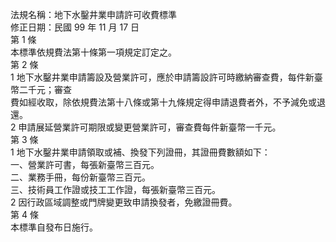 法規名稱：地下水鑿井業申請許可收費標準  
修正日期：民國 99 年 11 月 17 日  
第 1 條  
本標準依規費法第十條第一項規定訂定之。  
第 2 條  
1 地下水鑿井業申請籌設及營業許可，應於申請籌設許可時繳納審查費，每件新臺幣二千元；審查  
費如經收取，除依規費法第十八條或第十九條規定得申請退費者外，不予減免或退還。  
2 申請展延營業許可期限或變更營業許可，審查費每件新臺幣一千元。  
第 3 條  
1 地下水鑿井業申請領取或補、換發下列證冊，其證冊費數額如下：  
一、營業許可書，每張新臺幣三百元。  
二、業務手冊，每份新臺幣三百元。  
三、技術員工作證或技工工作證，每張新臺幣三百元。  
2 因行政區域調整或門牌變更致申請換發者，免繳證冊費。  
第 4 條  
本標準自發布日施行。  


